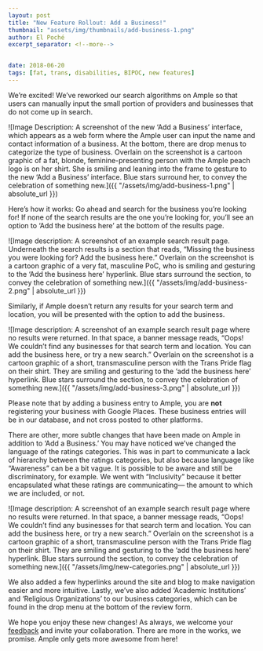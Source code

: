 ```yaml
---
layout: post
title: "New Feature Rollout: Add a Business!"
thumbnail: "assets/img/thumbnails/add-business-1.png"
author: El Poché
excerpt_separator: <!--more-->


date: 2018-06-20
tags: [fat, trans, disabilities, BIPOC, new features]
---
```


We’re excited! We’ve reworked our search algorithms on Ample so that users can manually input the small portion of providers and businesses that do not come up in search.

<!--more-->

![Image Description: A screenshot of the new ‘Add a Business’ interface, which appears as a web form where the Ample user can input the name and contact information of a business. At the bottom, there are drop menus to categorize the type of business. Overlain on the screenshot is a cartoon graphic of a fat, blonde, feminine-presenting person with the Ample peach logo is on her shirt. She is smiling and leaning into the frame to gesture to the new ‘Add a Business’ interface. Blue stars surround her, to convey the celebration of something new.]({{ "/assets/img/add-business-1.png" | absolute_url }})

Here’s how it works: Go ahead and search for the business you’re looking for! If none of the search results are the one you’re looking for, you’ll see an option to ‘Add the business here’ at the bottom of the results page.

![Image description: A screenshot of an example search result page. Underneath the search results is a section that reads, “Missing the business you were looking for? Add the business here.” Overlain on the screenshot is a cartoon graphic of a very fat, masculine PoC, who is smiling and gesturing to the ‘Add the business here’ hyperlink. Blue stars surround the section, to convey the celebration of something new.]({{ "/assets/img/add-business-2.png" | absolute_url }})

Similarly, if Ample doesn’t return any results for your search term and location, you will be presented with the option to add the business.

![Image description: A screenshot of an example search result page where no results were returned. In that space, a banner message reads, “Oops! We couldn’t find any businesses for that search term and location. You can add the business here, or try a new search.” Overlain on the screenshot is a cartoon graphic of a short, transmasculine person with the Trans Pride flag on their shirt. They are smiling and gesturing to the ‘add the business here’ hyperlink. Blue stars surround the section, to convey the celebration of something new.]({{ "/assets/img/add-business-3.png" | absolute_url }})

Please note that by adding a business entry to Ample, you are **not** registering your business with Google Places. These business entries will be in our database, and not cross posted to other platforms.

There are other, more subtle changes that have been made on Ample in addition to ‘Add a Business.’ You may have noticed we’ve changed the language of the ratings categories. This was in part to communicate a lack of hierarchy between the ratings categories, but also because language like “Awareness” can be a bit vague. It is possible to be aware and still be discriminatory, for example. We went with “Inclusivity” because it better encapsulated what these ratings are communicating— the amount to which we are included, or not.

![Image description: A screenshot of an example search result page where no results were returned. In that space, a banner message reads, “Oops! We couldn’t find any businesses for that search term and location. You can add the business here, or try a new search.” Overlain on the screenshot is a cartoon graphic of a short, transmasculine person with the Trans Pride flag on their shirt. They are smiling and gesturing to the ‘add the business here’ hyperlink. Blue stars surround the section, to convey the celebration of something new.]({{ "/assets/img/new-categories.png" | absolute_url }})

We also added a few hyperlinks around the site and blog to make navigation easier and more intuitive. Lastly, we’ve also added ‘Academic Institutions’ and ‘Religious Organizations’ to our business categories, which can be found in the drop menu at the bottom of the review form.

We hope you enjoy these new changes! As always, we welcome your [feedback](http://isitample.com/feedback "Ample's feedback page") and invite your collaboration. There are more in the works, we promise. Ample only gets more awesome from here!

